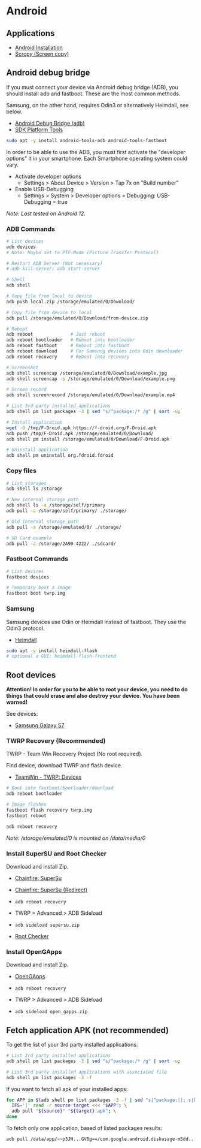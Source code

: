 # Android

## Applications

* [Android Installation](Android-Installation.md)
* [Scrcpy (Screen copy)](Scrcpy.md)

## Android debug bridge

If you must connect your device via Android debug bridge (ADB), you should install adb and fastboot. These are the most common methods.

Samsung, on the other hand, requires Odin3 or alternatively Heimdall, see below.

* [Android Debug Bridge (adb)](https://developer.android.com/tools/adb)
* [SDK Platform Tools](https://developer.android.com/tools/releases/platform-tools)


```bash
sudo apt -y install android-tools-adb android-tools-fastboot
```

In order to be able to use the ADB, you must first activate the "developer options" it in your smartphone. Each Smartphone operating system could vary.

* Activate developer options
  * Settings > About Device > Version > Tap 7x on "Build number"
* Enable USB-Debugging
  * Settings > System > Developer options > Debugging: USB-Debugging = true

*Note: Last tested on Android 12.*

### ADB Commands

```bash
# List devices
adb devices
# Note: Maybe set to PTP-Mode (Picture Transfer Protocol)

# Restart ADB Server (Not necessary)
# adb kill-server; adb start-server

# Shell
adb shell

# Copy file from local to device
adb push local.zip /storage/emulated/0/Download/

# Copy file from device to local
adb pull /storage/emulated/0/Download/from-device.zip

# Reboot
adb reboot              # Just reboot
adb reboot bootloader   # Reboot into bootloader
adb reboot fastboot     # Reboot into fastboot
adb reboot download     # For Samsung devices into Odin downloader
adb reboot recovery     # Reboot into recovery

# Screenshot
adb shell screencap /storage/emulated/0/Download/example.jpg
adb shell screencap -p /storage/emulated/0/Download/example.png

# Screen record
adb shell screenrecord /storage/emulated/0/Download/example.mp4

# List 3rd party installed applications
adb shell pm list packages -3 | sed "s/^package:/* /g" | sort -u;

# Install application
wget -O /tmp/F-Droid.apk https://f-droid.org/F-Droid.apk
adb push /tmp/F-Droid.apk /storage/emulated/0/Download/
adb shell pm install /storage/emulated/0/Download/F-Droid.apk

# Uninstall application
adb shell pm uninstall org.fdroid.fdroid
```

### Copy files

```bash
# List storages
adb shell ls /storage

# New internal storage path
adb shell ls -a /storage/self/primary
adb pull -a /storage/self/primary/ ./storage/

# Old internal storage path
adb pull -a /storage/emulated/0/ ./storage/

# SD Card example
adb pull -a /storage/2A90-4222/ ./sdcard/
```

### Fastboot Commands

```bash
# List devices
fastboot devices

# Temporary boot a image
fastboot boot twrp.img
```

### Samsung

Samsung devices use Odin or Heimdall instead of fastboot. They use the Odin3 protocol.

* [Heimdall](https://www.glassechidna.com.au/heimdall/)

```bash
sudo apt -y install heimdall-flash
# optional a GUI: heimdall-flash-frontend
```

## Root devices

**Attention! In order for you to be able to root your device, you need to do things that could erase and also destroy your device. You have been warned!**

See devices:

* [Samsung Galaxy S7](devices/Samsung-Galaxy-S7.md)

### TWRP Recovery (Recommended)

TWRP - Team Win Recovery Project (No root required).

Find device, download TWRP and flash device.

* [TeamWin - TWRP: Devices](https://twrp.me/Devices/)

```bash
# Boot into fastboot/bootloader/download
adb reboot bootloader

# Image flashen
fastboot flash recovery twrp.img
fastboot reboot

adb reboot recovery
```

*Note: /storage/emulated/0 is mounted on /data/media/0*

### Install SuperSU and Root Checker

Download and install Zip.

* [Chainfire: SuperSu](https://download.chainfire.eu/supersu)
* [Chainfire: SuperSu (Redirect)](https://download.chainfire.eu/1220/SuperSU/SR5-SuperSU-v2.82-SR5-20171001224502.zip)

* `adb reboot recovery`
* TWRP > Advanced > ADB Sideload
* `adb sideload supersu.zip`

* [Root Checker](https://play.google.com/store/apps/details?id=com.joeykrim.rootcheck)

### Install OpenGApps

Download and install Zip.

* [OpenGApps](http://opengapps.org/?api=10.0&variant=super)

* `adb reboot recovery`
* TWRP > Advanced > ADB Sideload
* `adb sideload open_gapps.zip`

## Fetch application APK (not recommended)

To get the list of your 3rd party installed applications:

```bash
# List 3rd party installed applications
adb shell pm list packages -3 | sed "s/^package:/* /g" | sort -u;

# List 3rd party installed applications with associated file
adb shell pm list packages -3 -f
```

If you want to fetch all apk of your installed apps:

```bash
for APP in $(adb shell pm list packages -3 -f | sed "s|^package:||; s|base.apk=|base.apk\||"); do \
  IFS='|' read -r source target <<< "$APP"; \
  adb pull "${source}" "${target}.apk"; \
done
```

To fetch only one application, based of listed packages results:

```bash
adb pull /data/app/~~p3JH...GV6g==/com.google.android.diskusage-m5dd...0AuA==/base.apk com.google.android.diskusage.apk
```
